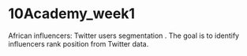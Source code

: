 # 10Academy_week1
African influencers: Twitter users segmentation . The goal is to identify influencers rank position from Twitter data. 
